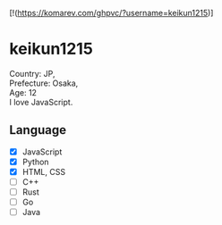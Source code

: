 [!(https://komarev.com/ghpvc/?username=keikun1215)]
# keikun1215
Country: JP,  
Prefecture: Osaka,  
Age: 12  
I love JavaScript.
## Language
- [x] JavaScript
- [x] Python
- [x] HTML, CSS
- [ ] C++
- [ ] Rust
- [ ] Go
- [ ] Java
